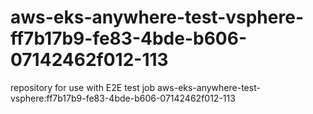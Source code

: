 # aws-eks-anywhere-test-vsphere-ff7b17b9-fe83-4bde-b606-07142462f012-113
repository for use with E2E test job aws-eks-anywhere-test-vsphere:ff7b17b9-fe83-4bde-b606-07142462f012-113

